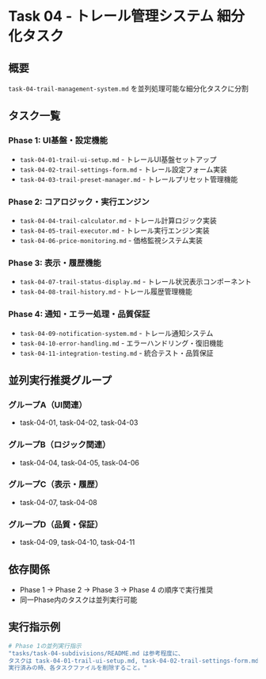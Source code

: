 # Task 04 - トレール管理システム 細分化タスク

## 概要
`task-04-trail-management-system.md` を並列処理可能な細分化タスクに分割

## タスク一覧

### Phase 1: UI基盤・設定機能
- `task-04-01-trail-ui-setup.md` - トレールUI基盤セットアップ
- `task-04-02-trail-settings-form.md` - トレール設定フォーム実装
- `task-04-03-trail-preset-manager.md` - トレールプリセット管理機能

### Phase 2: コアロジック・実行エンジン
- `task-04-04-trail-calculator.md` - トレール計算ロジック実装
- `task-04-05-trail-executor.md` - トレール実行エンジン実装
- `task-04-06-price-monitoring.md` - 価格監視システム実装

### Phase 3: 表示・履歴機能
- `task-04-07-trail-status-display.md` - トレール状況表示コンポーネント
- `task-04-08-trail-history.md` - トレール履歴管理機能

### Phase 4: 通知・エラー処理・品質保証
- `task-04-09-notification-system.md` - トレール通知システム
- `task-04-10-error-handling.md` - エラーハンドリング・復旧機能
- `task-04-11-integration-testing.md` - 統合テスト・品質保証

## 並列実行推奨グループ

### グループA（UI関連）
- task-04-01, task-04-02, task-04-03

### グループB（ロジック関連）  
- task-04-04, task-04-05, task-04-06

### グループC（表示・履歴）
- task-04-07, task-04-08

### グループD（品質・保証）
- task-04-09, task-04-10, task-04-11

## 依存関係
- Phase 1 → Phase 2 → Phase 3 → Phase 4 の順序で実行推奨
- 同一Phase内のタスクは並列実行可能

## 実行指示例
```bash
# Phase 1の並列実行指示
"tasks/task-04-subdivisions/README.md は参考程度に、
タスクは task-04-01-trail-ui-setup.md, task-04-02-trail-settings-form.md, task-04-03-trail-preset-manager.md を並列実行して。
実行済みの時、各タスクファイルを削除すること。"
```